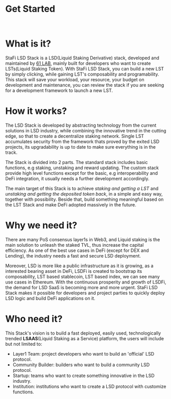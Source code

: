 # Get Started
&nbsp;

# What is it?

StaFi LSD Stack is a LSD(Liquid Staking Derivative) stack, developed and maintained by [61 LAB](https://61lab.io/#), mainly built for developers who want to create LSTs(Liquid Staking Token). With StaFi LSD Stack, you can build a new LST by simply clicking, while gaining LST's composability and programability. This stack will save your workload, your resource, your budget on development and maintenance, you can review the stack if you are seeking for a development framework to launch a new LST.

# How it works?

The LSD Stack is developed by abstracting technology from the current solutions in LSD industry, while combining the innovative trend in the cutting edge, so that to create a decentralize staking network. Single LST accumulates security from the framework thats proved by the exited LSD projects, its upgradability is up to date to make sure everything is in the track.

The Stack is divided into 2 parts. The standard stack includes basic functions, e.g staking, unstaking and reward updating. The custom stack provide high level functions except for the basic, e.g interoperability and DeFi integration, it usually needs a further development accordingly. 

The main target of this Stack is to achieve *staking and getting a LST* and *unstaking and getting the deposited token back*, in a simple and easy way, together with possibility. Beside that, build something meaningful based on the LST Stack and make DeFi adopted massively in the future.

# Why we need it?

There are many PoS consensus layer1s in Web3, and Liquid staking is the main solution to unleash the staked TVL, thus increase the capital efficiency. As one of the best use cases in DeFi (except for DEX and Lending), the industry needs a fast and secure LSD deployment.

Moreover, LSD is more like a public infrastructure as it is growing, as a interested bearing asset in DeFi, LSDFi is created to bootstrap its composability, LST based stablecoin, LST based index, we can see many use cases in Ethereum. With the continuous prosperity and growth of LSDFi, the demand for LSD SaaS is becoming more and more urgent. StaFi LSD Stack makes it possible for developers and project parties to quickly deploy LSD logic and build DeFi applications on it. 

# Who need it?

This Stack's vision is to build a fast deployed, easily used, technologically trended **LSAAS**(Liquid Staking as a Service) platform, the users will include but not limited to:

- Layer1 Team: project developers who want to build an 'official' LSD protocol.
- Community Builder: builders who want to build a community LSD protocol.
- Startup: teams who want to create something innovative in the LSD industry.
- Institution: institutions who want to create a LSD protocol with customize functions.